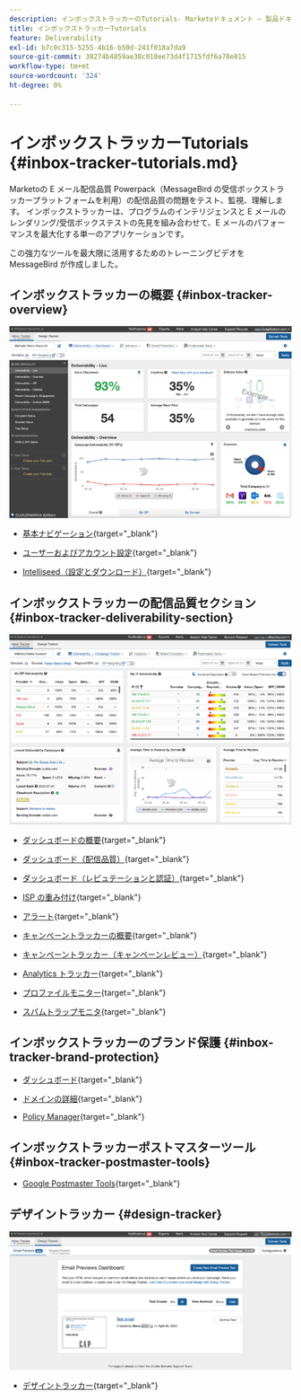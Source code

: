 ```yaml
---
description: インボックストラッカーのTutorials- Marketoドキュメント — 製品ドキュメント
title: インボックストラッカーTutorials
feature: Deliverability
exl-id: b7c0c315-5255-4b16-b50d-241f018a7da9
source-git-commit: 38274b4859ae38c018ee73d4f1715fdf6a78e815
workflow-type: tm+mt
source-wordcount: '324'
ht-degree: 0%

---
```


# インボックストラッカーTutorials {#inbox-tracker-tutorials.md}

Marketoの E メール配信品質 Powerpack（MessageBird の受信ボックストラッカープラットフォームを利用）の配信品質の問題をテスト、監視、理解します。 インボックストラッカーは、プログラムのインテリジェンスと E メールのレンダリング/受信ボックステストの先見を組み合わせて、E メールのパフォーマンスを最大化する単一のアプリケーションです。

この強力なツールを最大限に活用するためのトレーニングビデオを MessageBird が作成しました。

## インボックストラッカーの概要 {#inbox-tracker-overview}

![](assets/inbox-tracker-tutorials-1.png)

* [基本ナビゲーション](https://veed.io/view/263a0e5e-3b0c-40a4-98a7-945fe28173a1){target="_blank"}

* [ユーザーおよびアカウント設定](https://veed.io/view/dae8007a-89b4-4a2a-b666-0e9b12706866){target="_blank"}

* [Intelliseed（設定とダウンロード）](https://veed.io/view/8b9e398e-21c9-49dc-a133-e1d8eb8ba03d){target="_blank"}

## インボックストラッカーの配信品質セクション {#inbox-tracker-deliverability-section}

![](assets/inbox-tracker-tutorials-2.png)

* [ダッシュボードの概要](https://veed.io/view/2d1084f3-b4b4-440b-9977-a3cc3b885bb9){target="_blank"}

* [ダッシュボード（配信品質）](https://veed.io/view/f5dc2e22-3ed1-4024-b6c5-bf346adcc07d){target="_blank"}

* [ダッシュボード（レピュテーションと認証）](https://veed.io/view/ec237f9d-7923-4ddc-8a58-15d58774d382){target="_blank"}

* [ISP の重み付け](https://veed.io/view/bec80e1d-66f2-462c-8470-60610c8a07f7){target="_blank"}

* [アラート](https://veed.io/view/1d968a33-e565-4cd2-b25f-53cca61b4823){target="_blank"}

* [キャンペーントラッカーの概要](https://veed.io/view/8c92bdc5-4131-498c-a450-a518f2e91b17){target="_blank"}

* [キャンペーントラッカー（キャンペーンレビュー）](https://veed.io/view/9c8e18a4-5d9e-495c-ad92-83309f40314a){target="_blank"}

* [Analytics トラッカー](https://veed.io/view/b458f788-07e1-4553-b743-2d469a356ba2){target="_blank"}

* [プロファイルモニター](https://veed.io/view/6ca38d3f-df46-4707-a6cb-dde0fbad470b){target="_blank"}

* [スパムトラップモニタ](https://veed.io/view/ce488da2-1688-4584-9c26-27baa9c8ed19){target="_blank"}

## インボックストラッカーのブランド保護 {#inbox-tracker-brand-protection}

* [ダッシュボード](https://veed.io/view/287b425f-2ec8-470b-b993-a654b92b759d){target="_blank"}

* [ドメインの詳細](https://veed.io/view/cb8a4f53-8008-483b-841a-b0878b8bf17b){target="_blank"}

* [Policy Manager](https://veed.io/view/1036967c-0f77-4fd6-8c40-71553bceef3d){target="_blank"}

## インボックストラッカーポストマスターツール {#inbox-tracker-postmaster-tools}

* [Google Postmaster Tools](https://veed.io/view/7c89c0d8-ead2-46ad-9709-7509d043442a){target="_blank"}

## デザイントラッカー {#design-tracker}

![](assets/inbox-tracker-tutorials-3.png)

* [デザイントラッカー](https://veed.io/view/3efe7959-d835-4a00-948c-93e4a0394871){target="_blank"}
